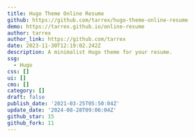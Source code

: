 ```yaml
---
title: Hugo Theme Online Resume
github: https://github.com/tarrex/hugo-theme-online-resume
demo: https://tarrex.github.io/online-resume
author: tarrex
author_link: https://github.com/tarrex
date: 2023-11-30T12:19:02.242Z
description: A minimalist Hugo theme for your resume.
ssg:
  - Hugo
css: []
ui: []
cms: []
category: []
draft: false
publish_date: '2021-03-25T05:50:04Z'
update_date: '2024-08-28T09:06:04Z'
github_star: 15
github_fork: 11
---
```

